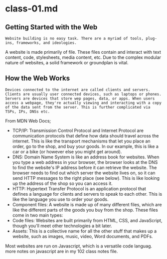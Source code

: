 # class-01.md

## Getting Started with the Web

    Website building is no easy task. There are a myriad of tools, plug-ins, frameworks, and ideologies.
A website is made primarily of file. These files contain and interact with text content, code, stylesheets, media content, etc.
Due to the complex modular nature of websites, a solid framework or groundplan is vital.

## How the Web Works

    Devices connected to the internet are called clients and servers. Clients are usually user connected devices, such as laptops or phones. Servers are devices that store wep pages, data, or apps. When users access a webpage, they're actually viewing and interacting with a copy of the data sent from the server. This is further complicated via TSPs, IPs, DNSs etc. 
From MDN Web Docs;

- TCP/IP: Transmission Control Protocol and Internet Protocol are communication protocols that define how data should travel across the internet. This is like the transport mechanisms that let you place an order, go to the shop, and buy your goods. In our example, this is like a car or a bike (or however else you might get around).
- DNS: Domain Name System is like an address book for websites. When you type a web address in your browser, the browser looks at the DNS to find the website's IP address before it can retrieve the website. The browser needs to find out which server the website lives on, so it can send HTTP messages to the right place (see below). This is like looking up the address of the shop so you can access it.
- HTTP: Hypertext Transfer Protocol is an application protocol that defines a language for clients and servers to speak to each other. This is like the language you use to order your goods.
- Component files: A website is made up of many different files, which are like the different parts of the goods you buy from the shop. These files come in two main types:
- Code files: Websites are built primarily from HTML, CSS, and JavaScript, though you'll meet other technologies a bit later.
- Assets: This is a collective name for all the other stuff that makes up a website, such as images, music, video, Word documents, and PDFs.

Most websites are run on Javascript, which is a versatile code languag. more notes on javascript are in my 102 class notes file.